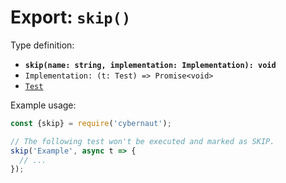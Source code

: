# Export: `skip()`

Type definition:

* **`skip(name: string, implementation: Implementation): void`**
* `Implementation: (t: Test) => Promise<void>`
* [`Test`](../interfaces/test.md)

Example usage:

```js
const {skip} = require('cybernaut');

// The following test won't be executed and marked as SKIP.
skip('Example', async t => {
  // ...
});
```

